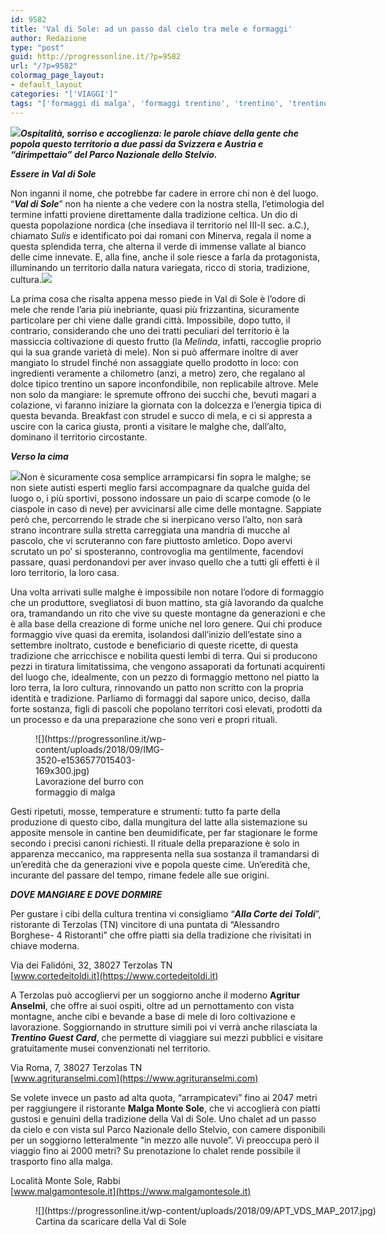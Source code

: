 ```yaml
---
id: 9582
title: 'Val di Sole: ad un passo dal cielo tra mele e formaggi'
author: Redazione
type: "post"
guid: http://progressonline.it/?p=9582
url: "/?p=9582"
colormag_page_layout:
- default_layout
categories: "['VIAGGI']"
tags: "['formaggi di malga', 'formaggi trentino', 'trentino', 'trentino alto adige', 'trentino dove dormire', 'trentino dove mangiare', 'trentino montagne', 'vacanze trentino', 'vacanze val di sole', 'Val di Sole']"
---
```


***![](https://progressonline.it/wp-content/uploads/2018/09/IMG-3666-300x300.jpg)Ospitalità, sorriso e accoglienza: le parole chiave della gente che popola questo territorio a due passi da Svizzera e Austria e “dirimpettaio” del Parco Nazionale dello Stelvio.***

***Essere in Val di Sole***

Non inganni il nome, che potrebbe far cadere in errore chi non è del luogo. “***Val di Sole***” non ha niente a che vedere con la nostra stella, l’etimologia del termine infatti proviene direttamente dalla tradizione celtica. Un dio di questa popolazione nordica (che insediava il territorio nel III-II sec. a.C.), chiamato *Sulis* e identificato poi dai romani con Minerva, regala il nome a questa splendida terra, che alterna il verde di immense vallate al bianco delle cime innevate. E, alla fine, anche il sole riesce a farla da protagonista, illuminando un territorio dalla natura variegata, ricco di storia, tradizione, cultura.![](https://progressonline.it/wp-content/uploads/2018/09/Snapseed1-225x300.jpg)

La prima cosa che risalta appena messo piede in Val di Sole è l’odore di mele che rende l’aria più inebriante, quasi più frizzantina, sicuramente particolare per chi viene dalle grandi città. Impossibile, dopo tutto, il contrario, considerando che uno dei tratti peculiari del territorio è la massiccia coltivazione di questo frutto (la *Melinda*, infatti, raccoglie proprio qui la sua grande varietà di mele). Non si può affermare inoltre di aver mangiato lo strudel finché non assaggiate quello prodotto in loco: con ingredienti veramente a chilometro (anzi, a metro) zero, che regalano al dolce tipico trentino un sapore inconfondibile, non replicabile altrove. Mele non solo da mangiare: le spremute offrono dei succhi che, bevuti magari a colazione, vi faranno iniziare la giornata con la dolcezza e l’energia tipica di questa bevanda. Breakfast con strudel e succo di mela, e ci si appresta a uscire con la carica giusta, pronti a visitare le malghe che, dall’alto, dominano il territorio circostante.

***Verso la cima***

![](https://progressonline.it/wp-content/uploads/2018/09/Snapseed-225x300.jpg)Non è sicuramente cosa semplice arrampicarsi fin sopra le malghe; se non siete autisti esperti meglio farsi accompagnare da qualche guida del luogo o, i più sportivi, possono indossare un paio di scarpe comode (o le ciaspole in caso di neve) per avvicinarsi alle cime delle montagne. Sappiate però che, percorrendo le strade che si inerpicano verso l’alto, non sarà strano incontrare sulla stretta carreggiata una mandria di mucche al pascolo, che vi scruteranno con fare piuttosto amletico. Dopo avervi scrutato un po’ si sposteranno, controvoglia ma gentilmente, facendovi passare, quasi perdonandovi per aver invaso quello che a tutti gli effetti è il loro territorio, la loro casa.

Una volta arrivati sulle malghe è impossibile non notare l’odore di formaggio che un produttore, svegliatosi di buon mattino, sta già lavorando da qualche ora, tramandando un rito che vive su queste montagne da generazioni e che è alla base della creazione di forme uniche nel loro genere. Qui chi produce formaggio vive quasi da eremita, isolandosi dall’inizio dell’estate sino a settembre inoltrato, custode e beneficiario di queste ricette, di questa tradizione che arricchisce e nobilita questi lembi di terra. Qui si producono pezzi in tiratura limitatissima, che vengono assaporati da fortunati acquirenti del luogo che, idealmente, con un pezzo di formaggio mettono nel piatto la loro terra, la loro cultura, rinnovando un patto non scritto con la propria identità e tradizione. Parliamo di formaggi dal sapore unico, deciso, dalla forte sostanza, figli di pascoli che popolano territori così elevati, prodotti da un processo e da una preparazione che sono veri e propri rituali.

<figure aria-describedby="caption-attachment-9593" class="wp-caption alignright" id="attachment_9593" style="width: 239px">![](https://progressonline.it/wp-content/uploads/2018/09/IMG-3520-e1536577015403-169x300.jpg)<figcaption class="wp-caption-text" id="caption-attachment-9593">Lavorazione del burro con formaggio di malga</figcaption></figure>

Gesti ripetuti, mosse, temperature e strumenti: tutto fa parte della produzione di questo cibo, dalla mungitura del latte alla sistemazione su apposite mensole in cantine ben deumidificate, per far stagionare le forme secondo i precisi canoni richiesti. Il rituale della preparazione è solo in apparenza meccanico, ma rappresenta nella sua sostanza il tramandarsi di un’eredità che da generazioni vive e popola queste cime. Un’eredità che, incurante del passare del tempo, rimane fedele alle sue origini.

***DOVE MANGIARE E DOVE DORMIRE***

Per gustare i cibi della cultura trentina vi consigliamo “***Alla Corte dei Toldi***”, ristorante di Terzolas (TN) vincitore di una puntata di “Alessandro Borghese- 4 Ristoranti” che offre piatti sia della tradizione che rivisitati in chiave moderna.

Via dei Falidóni, 32, 38027 Terzolas TN  
[www.cortedeitoldi.it](https://www.cortedeitoldi.it)

A Terzolas può accogliervi per un soggiorno anche il moderno **Agritur Anselmi**, che offre ai suoi ospiti, oltre ad un pernottamento con vista montagne, anche cibi e bevande a base di mele di loro coltivazione e lavorazione. Soggiornando in strutture simili poi vi verrà anche rilasciata la ***Trentino Guest Card***, che permette di viaggiare sui mezzi pubblici e visitare gratuitamente musei convenzionati nel territorio.

Via Roma, 7, 38027 Terzolas TN  
[www.agrituranselmi.com](https://www.agrituranselmi.com)

Se volete invece un pasto ad alta quota, “arrampicatevi” fino ai 2047 metri per raggiungere il ristorante **Malga Monte Sole**, che vi accoglierà con piatti gustosi e genuini della tradizione della Val di Sole. Uno chalet ad un passo da cielo e con vista sul Parco Nazionale dello Stelvio, con camere disponibili per un soggiorno letteralmente “in mezzo alle nuvole”. Vi preoccupa però il viaggio fino ai 2000 metri? Su prenotazione lo chalet rende possibile il trasporto fino alla malga.

Località Monte Sole, Rabbi  
[www.malgamontesole.it](https://www.malgamontesole.it)

<figure aria-describedby="caption-attachment-9586" class="wp-caption aligncenter" id="attachment_9586" style="width: 2283px">![](https://progressonline.it/wp-content/uploads/2018/09/APT_VDS_MAP_2017.jpg)<figcaption class="wp-caption-text" id="caption-attachment-9586">Cartina da scaricare della Val di Sole</figcaption></figure>